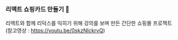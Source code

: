 ### 리액트 쇼핑카드 만들기 🛒

리액트와 함께 리덕스를 익히기 위해 강의를 보며 만든 간단한 쇼핑몰 프로젝트  
(참고영상 : <https://youtu.be/0skzNIckrvQ>)

